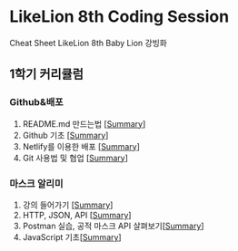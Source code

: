 # LikeLion 8th Coding Session
Cheat Sheet LikeLion 8th Baby Lion 강빙화

## 1학기 커리큘럼
### Github&배포

1. README.md 만드는법 [[Summary](https://github.com/strong-ice/BingCode/blob/master/LikeLion/Unilion_Study/1st_week_1/%EB%A6%AC%EB%93%9C%EB%AF%B8%EC%9E%91%EC%84%B1%EB%B2%95.md)]
2. Github 기초 [[Summary](https://github.com/strong-ice/BingCode/blob/master/LikeLion/Unilion_Study/1st_week_1/Github%20%EA%B8%B0%EC%B4%88.md)]
3. Netlify를 이용한 배포 [[Summary](https://github.com/strong-ice/BingCode/blob/master/LikeLion/Unilion_Study/1st_week_1/Netlify%EB%A5%BC%EC%9D%B4%EC%9A%A9%ED%95%9C%EB%B0%B0%ED%8F%AC.md)]
4. Git 사용법 및 협업 [[Summary](https://github.com/strong-ice/BingCode/blob/master/LikeLion/Unilion_Study/1st_week_1/Github%EC%82%AC%EC%9A%A9%EB%B2%95%EB%B0%8F%ED%98%91%EC%97%85.md)]

### 마스크 알리미
1. 강의 들어가기 [[Summary](https://github.com/strong-ice/BingCode/blob/master/LikeLion/Unilion_Study/2st_week_1/%EA%B0%95%EC%9D%98%EB%93%A4%EC%96%B4%EA%B0%80%EA%B8%B0.md)]
2. HTTP, JSON, API [[Summary](https://github.com/strong-ice/BingCode/blob/master/LikeLion/Unilion_Study/2st_week_1/HTTP%2CJSON%2CAPI.md)]
3. Postman 실습, 공적 마스크 API 살펴보기[[Summary](https://github.com/strong-ice/BingCode/blob/master/LikeLion/Unilion_Study/2st_week_1/Postman%EC%8B%A4%EC%8A%B5%2C%EA%B3%B5%EC%A0%81%EB%A7%88%EC%8A%A4%ED%81%ACAPI%EC%82%B4%ED%8E%B4%EB%B3%B4%EA%B8%B0.md)]
4. JavaScript 기초[[Summary](https://github.com/strong-ice/BingCode/blob/master/LikeLion/Unilion_Study/2st_week_1/JavaScript%EA%B8%B0%EC%B4%88.md)]
